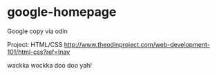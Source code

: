 # google-homepage
Google copy via odin

Project: HTML/CSS 
http://www.theodinproject.com/web-development-101/html-css?ref=lnav

wackka wockka doo doo yah!
